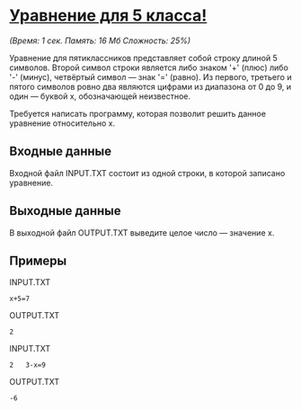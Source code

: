 # [Уравнение для 5 класса!](https://acmp.ru/index.asp?main=task&id_task=163)

*(Время: 1 сек. Память: 16 Мб Сложность: 25%)*

Уравнение для пятиклассников представляет собой строку длиной 5 символов. Второй символ строки является либо знаком '+' (плюс) либо '-' (минус), четвёртый символ — знак '=' (равно). Из первого, третьего и пятого символов ровно два являются цифрами из диапазона от 0 до 9, и один — буквой x, обозначающей неизвестное.

Требуется написать программу, которая позволит решить данное уравнение относительно x.

## Входные данные
Входной файл INPUT.TXT состоит из одной строки, в которой записано уравнение.

## Выходные данные
В выходной файл OUTPUT.TXT выведите целое число — значение x.

## Примеры

INPUT.TXT	
```
x+5=7
```

OUTPUT.TXT
```
2
```

INPUT.TXT
```
2	3-x=9
```
OUTPUT.TXT
```
-6
```
